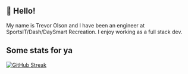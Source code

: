 ## 👋 Hello!
My name is Trevor Olson and I have been an engineer at SportsIT/Dash/DaySmart Recreation. I enjoy working as a full stack dev.



## Some stats for ya

[![GitHub Streak](https://github-readme-streak-stats.herokuapp.com?user=tolson17&theme=github-dark)](https://git.io/streak-stats)
